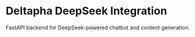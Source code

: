 # Deltapha DeepSeek Integration

FastAPI backend for DeepSeek-powered chatbot and content generation.